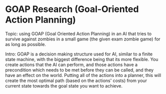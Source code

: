 # GOAP Research (Goal-Oriented Action Planning)
Topic: using GOAP (Goal Oriented Action Planning) in an AI that tries to survive against zombies in a small game (the given exam zombie game) for as long as possible.

Intro:
GOAP is a decision making structure used for AI, similar to a finite state machine, with the biggest difference being that its more flexible.
You create actions that the AI can perform, and those actions have a precondition which needs to be met before they can be called, and they have an effect on the world.
Putting all of the actions into a planner, this will create the most optimal path (based on the actions' costs) from your current state towards the goal state you want to achieve.
